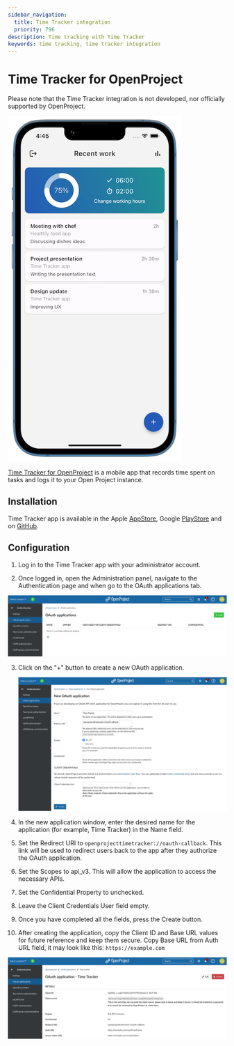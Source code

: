 ```yaml
---
sidebar_navigation:
  title: Time Tracker integration
  priority: 796
description: Time tracking with Time Tracker
keywords: time tracking, time tracker integration
---
```


# Time Tracker for OpenProject

Please note that the Time Tracker integration is not developed, nor officially supported by OpenProject.

![Screenshot of the Time Tracker app](time_tracker_app.png)

[Time Tracker for OpenProject](https://open-time-tracker.com/) is a mobile app that records time spent on tasks and logs it to your Open Project instance.

## Installation

Time Tracker app is available in the Apple [AppStore](https://apps.apple.com/us/app/time-tracker-for-open-project/id1669753978), Google [PlayStore](https://play.google.com/store/apps/details?id=vonrehberg.timetracker) and on [GitHub](https://github.com/VonRehbergConsulting/open-time-tracker).

## Configuration

1. Log in to the Time Tracker app with your administrator account.

2. Once logged in, open the Administration panel, navigate to the Authentication page and when go to the OAuth applications tab.

  ![OAuth applications](openProject_OAuth_applications.png)

3. Click on the "+" button to create a new OAuth application.

   ![Add a new OAth application](openproject_new_OAth.png)

4. In the new application window, enter the desired name for the application (for example, Time Tracker) in the Name field.
5. Set  the Redirect URI to `openprojecttimetracker://oauth-callback`. This link  will be used to redirect users back to the app after they authorize the  OAuth application.
6. Set the Scopes to api_v3. This will allow the application to access the necessary APIs.
7. Set the Confidential Property to unchecked.
8. Leave the Client Credentials User field empty.
9. Once you have completed all the fields, press the Create button.
10. After creating the application, copy the Client ID and Base URL values for future reference and keep them secure. Copy  Base URL from Auth URL field, it may look like this: `https://example.com`

![openproject time tracker configured](openproject_timetracker_configured.png)
